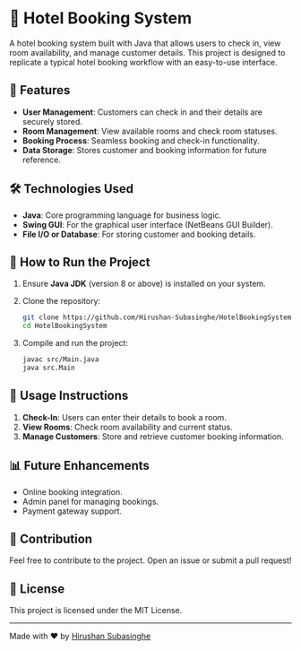 # 🏨 Hotel Booking System

A hotel booking system built with Java that allows users to check in, view room availability, and manage customer details. This project is designed to replicate a typical hotel booking workflow with an easy-to-use interface.

## 📌 Features

- **User Management**: Customers can check in and their details are securely stored.
- **Room Management**: View available rooms and check room statuses.
- **Booking Process**: Seamless booking and check-in functionality.
- **Data Storage**: Stores customer and booking information for future reference.

## 🛠️ Technologies Used

- **Java**: Core programming language for business logic.
- **Swing GUI**: For the graphical user interface (NetBeans GUI Builder).
- **File I/O or Database**: For storing customer and booking details.


## 🚀 How to Run the Project

1. Ensure **Java JDK** (version 8 or above) is installed on your system.
2. Clone the repository:

    ```bash
    git clone https://github.com/Hirushan-Subasinghe/HotelBookingSystem.git
    cd HotelBookingSystem
    ```

3. Compile and run the project:

    ```bash
    javac src/Main.java
    java src.Main
    ```

## 📖 Usage Instructions

1. **Check-In**: Users can enter their details to book a room.
2. **View Rooms**: Check room availability and current status.
3. **Manage Customers**: Store and retrieve customer booking information.

## 📊 Future Enhancements

- Online booking integration.
- Admin panel for managing bookings.
- Payment gateway support.

## 🤝 Contribution

Feel free to contribute to the project. Open an issue or submit a pull request!

## 📜 License

This project is licensed under the MIT License.

---

Made with ❤️ by [Hirushan Subasinghe](https://github.com/Hirushan-Subasinghe)


